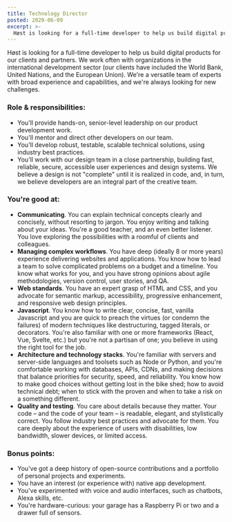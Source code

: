 ```yaml
---
title: Technology Director
posted: 2020-06-09
excerpt: >-
  Høst is looking for a full-time developer to help us build digital products for our clients and partners.
---
```


Høst is looking for a full-time developer to help us build digital products for our clients and partners. We work often with organizations in the international development sector (our clients have included the World Bank, United Nations, and the European Union). We're a versatile team of experts with broad experience and capabilities, and we're always looking for new challenges.

### Role &amp; responsibilities:

- You'll provide hands-on, senior-level leadership on our product development work.
- You'll mentor and direct other developers on our team.
- You'll develop robust, testable, scalable technical solutions, using industry best practices.
- You'll work with our design team in a close partnership, building fast, reliable, secure, accessible user experiences and design systems. We believe a design is not "complete" until it is realized in code, and, in turn, we believe developers are an integral part of the creative team.

### You're good at:

- **Communicating**. You can explain technical concepts clearly and concisely, without resorting to jargon. You enjoy writing and talking about your ideas. You're a good teacher, and an even better listener. You love exploring the possibilities with a roomful of clients and colleagues.
- **Managing complex workflows**. You have deep (ideally 8 or more years) experience delivering websites and applications. You know how to lead a team to solve complicated problems on a budget and a timeline. You know what works for you, and you have strong opinions about agile methodologies, version control, user stories, and QA.
- **Web standards**. You have an expert grasp of HTML and CSS, and you advocate for semantic markup, accessibility, progressive enhancement, and responsive web design principles.
- **Javascript**. You know how to write clear, concise, fast, vanilla Javascript and you are quick to preach the virtues (or condemn the failures) of modern techniques like destructuring, tagged literals, or decorators. You're also familiar with one or more frameworks (React, Vue, Svelte, etc.) but you're not a partisan of one; you believe in using the right tool for the job.
- **Architecture and technology stacks**. You're familiar with servers and server-side languages and toolsets such as Node or Python, and you're comfortable working with databases, APIs, CDNs, and making decisions that balance priorities for security, speed, and reliability. You know how to make good choices without getting lost in the bike shed; how to avoid technical debt; when to stick with the proven and when to take a risk on a something different.
- **Quality and testing**. You care about details because they matter. Your code – and the code of your team – is readable, elegant, and stylistically correct. You follow industry best practices and advocate for them. You care deeply about the experience of users with disabilities, low bandwidth, slower devices, or limited access.

### Bonus points:

- You've got a deep history of open-source contributions and a portfolio of personal projects and experiments.
- You have an interest (or experience with) native app development.
- You've experimented with voice and audio interfaces, such as chatbots, Alexa skills, etc.
- You're hardware-curious: your garage has a Raspberry Pi or two and a drawer full of sensors.
